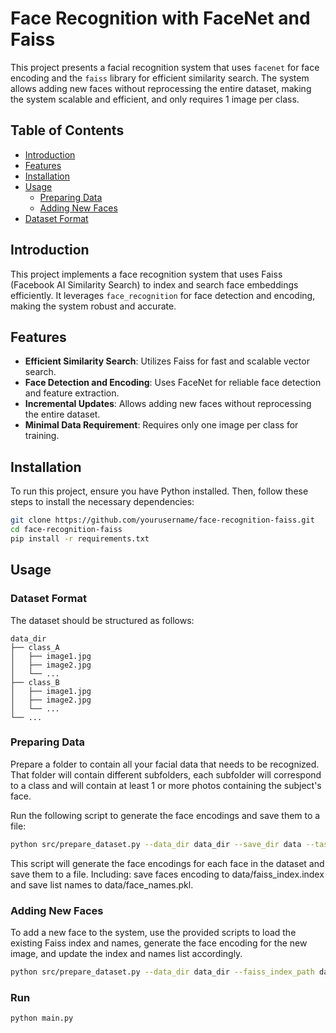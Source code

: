 # Face Recognition with FaceNet and Faiss

This project presents a facial recognition system that uses `facenet` for face encoding and the `faiss` library for efficient similarity search. The system allows adding new faces without reprocessing the entire dataset, making the system scalable and efficient, and only requires 1 image per class.

## Table of Contents
- [Introduction](#introduction)
- [Features](#features)
- [Installation](#installation)
- [Usage](#usage)
  - [Preparing Data](#preparing-data)
  - [Adding New Faces](#adding-new-faces)
- [Dataset Format](#dataset-format)

## Introduction
This project implements a face recognition system that uses Faiss (Facebook AI Similarity Search) to index and search face embeddings efficiently. It leverages `face_recognition` for face detection and encoding, making the system robust and accurate.

## Features
- **Efficient Similarity Search**: Utilizes Faiss for fast and scalable vector search.
- **Face Detection and Encoding**: Uses FaceNet for reliable face detection and feature extraction.
- **Incremental Updates**: Allows adding new faces without reprocessing the entire dataset.
- **Minimal Data Requirement**: Requires only one image per class for training.

## Installation
To run this project, ensure you have Python installed. Then, follow these steps to install the necessary dependencies:

```bash
git clone https://github.com/yourusername/face-recognition-faiss.git
cd face-recognition-faiss
pip install -r requirements.txt
```

## Usage

### Dataset Format

The dataset should be structured as follows:

``` shell
data_dir
├── class_A
│   ├── image1.jpg
│   ├── image2.jpg
│   └── ...
├── class_B
│   ├── image1.jpg
│   ├── image2.jpg
│   └── ...
└── ...
```

### Preparing Data

Prepare a folder to contain all your facial data that needs to be recognized. That folder will contain different subfolders, each subfolder will correspond to a class and will contain at least 1 or more photos containing the subject's face.

Run the following script to generate the face encodings and save them to a file:

```bash
python src/prepare_dataset.py --data_dir data_dir --save_dir data --task "init"
```

This script will generate the face encodings for each face in the dataset and save them to a file. Including: save faces encoding to data/faiss_index.index and save list names to data/face_names.pkl.


### Adding New Faces

To add a new face to the system, use the provided scripts to load the existing Faiss index and names, generate the face encoding for the new image, and update the index and names list accordingly.

```bash
python src/prepare_dataset.py --data_dir data_dir --faiss_index_path data/faiss_index.index --face_names_path data/face_names.pkl --task "add"
```

### Run

```bash
python main.py
```


